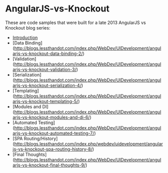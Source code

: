 AngularJS-vs-Knockout
=====================

These are code samples that were built for a late 2013 AngularJS vs Knockout blog series:

* [Introduction](http://blogs.lessthandot.com/index.php/WebDev/UIDevelopment/angularjs-vs-knockout-introduction-1)
* [Data Binding] (http://blogs.lessthandot.com/index.php/WebDev/UIDevelopment/angularjs-vs-knockout-data-binding-2/)
* [Validation] (http://blogs.lessthandot.com/index.php/WebDev/UIDevelopment/angularjs-vs-knockout-validation-3/)
* [Serialization] (http://blogs.lessthandot.com/index.php/WebDev/UIDevelopment/angularjs-vs-knockout-serialization-4/)
* [Templating] (http://blogs.lessthandot.com/index.php/WebDev/UIDevelopment/angularjs-vs-knockout-templating-5/)
* [Modules and DI] (http://blogs.lessthandot.com/index.php/WebDev/UIDevelopment/angularjs-vs-knockout-modules-and-di-6/)
* [Automated Testing] (http://blogs.lessthandot.com/index.php/WebDev/UIDevelopment/angularjs-vs-knockout-automated-testing-7/)
* [SPA Routing/History] (http://blogs.lessthandot.com/index.php/webdev/uidevelopment/angularjs-vs-knockout-spa-routing-history-8/)
* [Final Thoughts] (http://blogs.lessthandot.com/index.php/WebDev/UIDevelopment/angularjs-vs-knockout-final-thoughts-9/)
